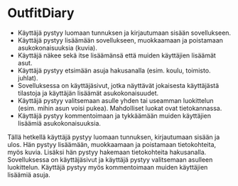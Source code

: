 # OutfitDiary

* Käyttäjä pystyy luomaan tunnuksen ja kirjautumaan sisään sovellukseen.
* Käyttäjä pystyy lisäämään sovellukseen, muokkaamaan ja poistamaan asukokonaisuuksia (kuvia).
* Käyttäjä näkee sekä itse lisäämänsä että muiden käyttäjien lisäämät asut.
* Käyttäjä pystyy etsimään asuja hakusanalla (esim. koulu, toimisto. juhlat).
* Sovelluksessa on käyttäjäsivut, jotka näyttävät jokaisesta käyttäjästä tilastoja ja käyttäjän lisäämät asukokonaisuudet.
* Käyttäjä pystyy valitsemaan asulle yhden tai useamman luokittelun (esim. mihin asun voisi pukea). Mahdolliset luokat ovat tietokannassa.
* Käyttäjä pystyy kommentoimaan ja tykkäämään muiden käyttäjien lisäämiä asukokonaisuuksia.

Tällä hetkellä käyttäjä pystyy luomaan tunnuksen, kirjautumaan sisään ja ulos. Hän pystyy lisäämään, muokkaamaan ja poistamaan tietokohteita, myös kuvia. Lisäksi hän pystyy hakemaan tietokohteita hakusanalla.
Sovelluksessa on käyttäjäsivut ja käyttäjä pystyy valitsemaan asulleen luokittelun. Käyttäjä pystyy myös kommentoimaan muiden käyttäjien lisäämiä asuja.
